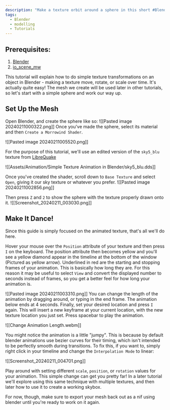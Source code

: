 ```yaml
---
description: "Make a texture orbit around a sphere in this short #Blender tutorial."
tags:
  - Blender
  - modelling
  - Tutorials
---
```

## Prerequisites:
1. [Blender](https://www.blender.org/download/)
2. [io_scene_mw](https://github.com/Greatness7/io_scene_mw)


This tutorial will explain how to do simple texture transformations on an object in Blender - making a texture move, rotate, or scale over time. It's actually quite easy! The mesh we create will be used later in other tutorials, so let's start with a simple sphere and work our way up.

## Set Up the Mesh
Open Blender, and create the sphere like so:
![[Pasted image 20240211000322.png]]
Once you've made the sphere, select its material and then `Create a Morrowind Shader`.

![[Pasted image 20240211005520.png]]

For the purpose of this tutorial, we'll use an edited version of the `sky5_blu` texture from [LibreQuake](https://github.com/MissLavender-LQ/LibreQuake)

![[Assets/Animation/Simple Texture Animation in Blender/sky5_blu.dds]]

Once you've created the shader, scroll down to `Base Texture` and select `Open`, giving it our sky texture or whatever you prefer.
![[Pasted image 20240211002856.png]]

Then press `Z` and `2` to show the sphere with the texture properly drawn onto it.
![[Screenshot_20240211_003030.png]]


## Make It Dance!
Since this guide is simply focused on the animated texture, that's all we'll do here.

Hover your mouse over the `Position` attribute of your texture and then press `I` on the keyboard. The position attribute then becomes yellow and you'll see a yellow diamond appear in the timeline at the bottom of the window (Pictured as yellow arrow). Underlined in red are the starting and stopping frames of your animation. This is basically how long they are. For this reason it may be useful to select `View` and convert the displayed number to seconds instead of frames, so you get a better feel for how long your animation is.

![[Pasted image 20240211003310.png]]
You can change the length of the animation by dragging around, or typing in the end frame. The animation below ends at 4 seconds. Finally, set your desired location and press `I` again. This will insert a new keyframe at your current location, with the new texture location you just set. Press spacebar to play the animation.

![[Change Animation Length.webm]]

You might notice the animation is a little "jumpy". This is because by default blender animations use bezier curves for their timing, which isn't intended to be perfectly smooth during transitions. To fix this, if you want to, simply right click in your timeline and change the `Interpolation Mode` to linear:

![[Screenshot_20240211_004701.png]]

Play around with setting different `scale`, `position`, or `rotation` values for your animation. This simple change can get you pretty far! In a later tutorial we'll explore using this same technique with multiple textures, and then later how to use it to create a working skybox. 

For now, though, make sure to export your mesh back out as a nif using blender until you're ready to work on it again.